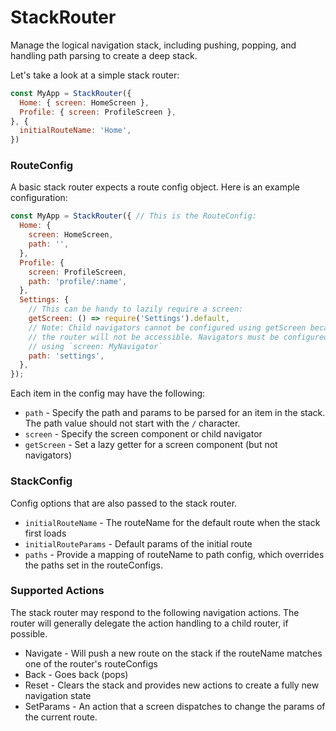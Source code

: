 # StackRouter

Manage the logical navigation stack, including pushing, popping, and handling path parsing to create a deep stack.

Let's take a look at a simple stack router:

```js
const MyApp = StackRouter({
  Home: { screen: HomeScreen },
  Profile: { screen: ProfileScreen },
}, {
  initialRouteName: 'Home',
})
```


### RouteConfig

A basic stack router expects a route config object. Here is an example configuration:

```js
const MyApp = StackRouter({ // This is the RouteConfig:
  Home: {
    screen: HomeScreen,
    path: '',
  },
  Profile: {
    screen: ProfileScreen,
    path: 'profile/:name',
  },
  Settings: {
    // This can be handy to lazily require a screen:
    getScreen: () => require('Settings').default,
    // Note: Child navigators cannot be configured using getScreen because
    // the router will not be accessible. Navigators must be configured
    // using `screen: MyNavigator`
    path: 'settings',
  },
});
```

Each item in the config may have the following:

- `path` - Specify the path and params to be parsed for an item in the stack. The path value should not start with the `/` character.
- `screen` - Specify the screen component or child navigator
- `getScreen` - Set a lazy getter for a screen component (but not navigators)


### StackConfig

Config options that are also passed to the stack router.

- `initialRouteName` - The routeName for the default route when the stack first loads
- `initialRouteParams` - Default params of the initial route
- `paths` - Provide a mapping of routeName to path config, which overrides the paths set in the routeConfigs.

### Supported Actions

The stack router may respond to the following navigation actions. The router will generally delegate the action handling to a child router, if possible.

- Navigate - Will push a new route on the stack if the routeName matches one of the router's routeConfigs
- Back - Goes back (pops)
- Reset - Clears the stack and provides new actions to create a fully new navigation state
- SetParams - An action that a screen dispatches to change the params of the current route.
